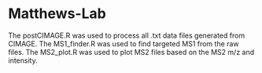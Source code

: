 # Matthews-Lab
The postCIMAGE.R was used to process all .txt data files generated from CIMAGE.
The MS1_finder.R was used to find targeted MS1 from the raw files.
The MS2_plot.R was used to plot MS2 files based on the MS2 m/z and intensity.
